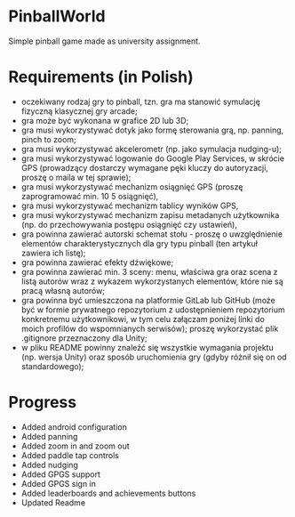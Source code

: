 # PinballWorld
Simple pinball game made as university assignment.

# Requirements (in Polish)

- oczekiwany rodzaj gry to pinball, tzn. gra ma stanowić symulację fizyczną klasycznej gry arcade;
- gra może być wykonana w grafice 2D lub 3D;
- gra musi wykorzystywać dotyk jako formę sterowania grą, np. panning, pinch to zoom;
- gra musi wykorzystywać akcelerometr (np. jako symulacja nudging-u);
- gra musi wykorzystywać logowanie do Google Play Services, w skrócie GPS (prowadzący dostarczy wymagane pęki kluczy do autoryzacji, proszę o maila w tej sprawie);
- gra musi wykorzystywać mechanizm osiągnięć GPS (proszę zaprogramować min. 10  5 osiągnięć),
- gra musi wykorzystywać mechanizm tablicy wyników GPS,
- gra musi wykorzystywać mechanizm zapisu metadanych użytkownika (np. do przechowywania postępu osiągnięć czy ustawień),
- gra powinna zawierać autorski schemat stołu - proszę o uwzględnienie elementów charakterystycznych dla gry typu pinball (ten artykuł zawiera ich listę);
- gra powinna zawierać efekty dźwiękowe;
- gra powinna zawierać min. 3 sceny: menu, właściwa gra oraz scena z listą autorów wraz z wykazem wykorzystanych elementów, które nie są pracą własną autorów;
- gra powinna być umieszczona na platformie GitLab lub GitHub (może być w formie prywatnego repozytorium z udostępnieniem repozytorium konkretnemu użytkownikowi, w tym celu załączam poniżej linki do moich profilów do wspomnianych serwisów);
proszę wykorzystać plik .gitignore przeznaczony dla Unity;
- w pliku README powinny znaleźć się wszystkie wymagania projektu (np. wersja Unity) oraz sposób uruchomienia gry (gdyby różnił się on od standardowego);

# Progress

- Added android configuration
- Added panning
- Added zoom in and zoom out
- Added paddle tap controls
- Added nudging
- Added GPGS support
- Added GPGS sign in
- Added leaderboards and achievements buttons
- Updated Readme
